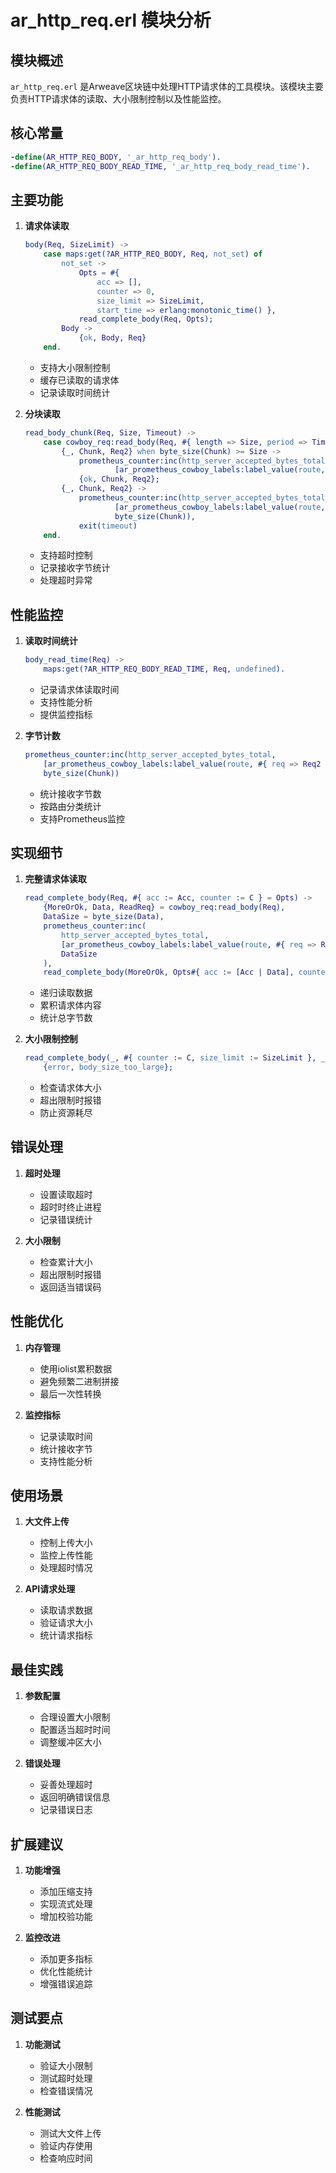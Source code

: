 # ar_http_req.erl 模块分析

## 模块概述
`ar_http_req.erl` 是Arweave区块链中处理HTTP请求体的工具模块。该模块主要负责HTTP请求体的读取、大小限制控制以及性能监控。

## 核心常量

```erlang
-define(AR_HTTP_REQ_BODY, '_ar_http_req_body').
-define(AR_HTTP_REQ_BODY_READ_TIME, '_ar_http_req_body_read_time').
```

## 主要功能

1. **请求体读取**
   ```erlang
   body(Req, SizeLimit) ->
       case maps:get(?AR_HTTP_REQ_BODY, Req, not_set) of
           not_set ->
               Opts = #{
                   acc => [],
                   counter => 0,
                   size_limit => SizeLimit,
                   start_time => erlang:monotonic_time() },
               read_complete_body(Req, Opts);
           Body ->
               {ok, Body, Req}
       end.
   ```
   - 支持大小限制控制
   - 缓存已读取的请求体
   - 记录读取时间统计

2. **分块读取**
   ```erlang
   read_body_chunk(Req, Size, Timeout) ->
       case cowboy_req:read_body(Req, #{ length => Size, period => Timeout }) of
           {_, Chunk, Req2} when byte_size(Chunk) >= Size ->
               prometheus_counter:inc(http_server_accepted_bytes_total,
                       [ar_prometheus_cowboy_labels:label_value(route, #{ req => Req2 })], Size),
               {ok, Chunk, Req2};
           {_, Chunk, Req2} ->
               prometheus_counter:inc(http_server_accepted_bytes_total,
                       [ar_prometheus_cowboy_labels:label_value(route, #{ req => Req2 })],
                       byte_size(Chunk)),
               exit(timeout)
       end.
   ```
   - 支持超时控制
   - 记录接收字节统计
   - 处理超时异常

## 性能监控

1. **读取时间统计**
   ```erlang
   body_read_time(Req) ->
       maps:get(?AR_HTTP_REQ_BODY_READ_TIME, Req, undefined).
   ```
   - 记录请求体读取时间
   - 支持性能分析
   - 提供监控指标

2. **字节计数**
   ```erlang
   prometheus_counter:inc(http_server_accepted_bytes_total,
       [ar_prometheus_cowboy_labels:label_value(route, #{ req => Req2 })],
       byte_size(Chunk))
   ```
   - 统计接收字节数
   - 按路由分类统计
   - 支持Prometheus监控

## 实现细节

1. **完整请求体读取**
   ```erlang
   read_complete_body(Req, #{ acc := Acc, counter := C } = Opts) ->
       {MoreOrOk, Data, ReadReq} = cowboy_req:read_body(Req),
       DataSize = byte_size(Data),
       prometheus_counter:inc(
           http_server_accepted_bytes_total,
           [ar_prometheus_cowboy_labels:label_value(route, #{ req => Req })],
           DataSize
       ),
       read_complete_body(MoreOrOk, Opts#{ acc := [Acc | Data], counter := C + DataSize }, ReadReq).
   ```
   - 递归读取数据
   - 累积请求体内容
   - 统计总字节数

2. **大小限制控制**
   ```erlang
   read_complete_body(_, #{ counter := C, size_limit := SizeLimit }, _) when C > SizeLimit ->
       {error, body_size_too_large};
   ```
   - 检查请求体大小
   - 超出限制时报错
   - 防止资源耗尽

## 错误处理

1. **超时处理**
   - 设置读取超时
   - 超时时终止进程
   - 记录错误统计

2. **大小限制**
   - 检查累计大小
   - 超出限制时报错
   - 返回适当错误码

## 性能优化

1. **内存管理**
   - 使用iolist累积数据
   - 避免频繁二进制拼接
   - 最后一次性转换

2. **监控指标**
   - 记录读取时间
   - 统计接收字节
   - 支持性能分析

## 使用场景

1. **大文件上传**
   - 控制上传大小
   - 监控上传性能
   - 处理超时情况

2. **API请求处理**
   - 读取请求数据
   - 验证请求大小
   - 统计请求指标

## 最佳实践

1. **参数配置**
   - 合理设置大小限制
   - 配置适当超时时间
   - 调整缓冲区大小

2. **错误处理**
   - 妥善处理超时
   - 返回明确错误信息
   - 记录错误日志

## 扩展建议

1. **功能增强**
   - 添加压缩支持
   - 实现流式处理
   - 增加校验功能

2. **监控改进**
   - 添加更多指标
   - 优化性能统计
   - 增强错误追踪

## 测试要点

1. **功能测试**
   - 验证大小限制
   - 测试超时处理
   - 检查错误情况

2. **性能测试**
   - 测试大文件上传
   - 验证内存使用
   - 检查响应时间
